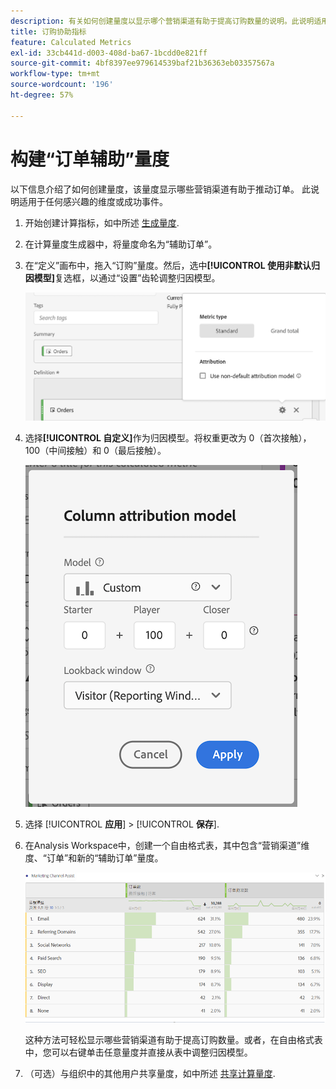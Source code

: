 ```yaml
---
description: 有关如何创建量度以显示哪个营销渠道有助于提高订购数量的说明。此说明适用于任何感兴趣的维度或成功事件。
title: 订购协助指标
feature: Calculated Metrics
exl-id: 33cb441d-d003-408d-ba67-1bcdd0e821ff
source-git-commit: 4bf8397ee979614539baf21b36363eb03357567a
workflow-type: tm+mt
source-wordcount: '196'
ht-degree: 57%

---
```


# 构建“订单辅助”量度

以下信息介绍了如何创建量度，该量度显示哪些营销渠道有助于推动订单。 此说明适用于任何感兴趣的维度或成功事件。

1. 开始创建计算指标，如中所述 [生成量度](/help/components/c-calcmetrics/c-workflow/cm-workflow/c-build-metrics/cm-build-metrics.md).

1. 在计算量度生成器中，将量度命名为“辅助订单”。

1. 在“定义”画布中，拖入“订购”量度。然后，选中&#x200B;**[!UICONTROL 使用非默认归因模型]**&#x200B;复选框，以通过“设置”齿轮调整归因模型。

   ![](assets/attr-model.png)

1. 选择&#x200B;**[!UICONTROL 自定义]**&#x200B;作为归因模型。将权重更改为 0（首次接触），100（中间接触）和 0（最后接触）。

   ![](assets/custom-attr-model.png)

1. 选择 [!UICONTROL **应用**] > [!UICONTROL **保存**].

1. 在Analysis Workspace中，创建一个自由格式表，其中包含“营销渠道”维度、“订单”和新的“辅助订单”量度。

   ![](assets/mktg-channel-assists.png)

   这种方法可轻松显示哪些营销渠道有助于提高订购数量。或者，在自由格式表中，您可以右键单击任意量度并直接从表中调整归因模型。

1. （可选）与组织中的其他用户共享量度，如中所述 [共享计算量度](/help/components/c-calcmetrics/c-workflow/cm-workflow/cm-sharing.md).
